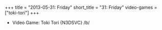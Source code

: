 +++
title = "2013-05-31: Friday"
short_title = "31: Friday"
video-games = ["toki-tori"]
+++


* Video Game: Toki Tori {N3DSVC} /b/